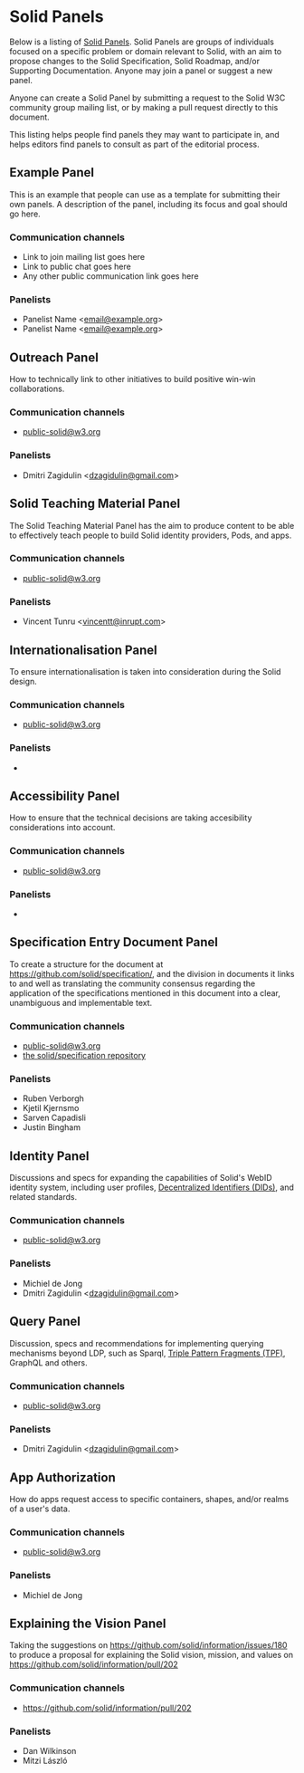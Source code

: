 # Solid Panels

Below is a listing of [Solid Panels](README.md#solid-panels). Solid Panels are groups of individuals focused on a specific problem or domain relevant to Solid, with an aim to propose changes to the Solid Specification, Solid Roadmap, and/or Supporting Documentation. Anyone may join a panel or suggest a new panel.

Anyone can create a Solid Panel by submitting a request to the Solid W3C community group mailing list, or by making a pull request directly to this document.

This listing helps people find panels they may want to participate in, and helps editors find panels to consult as part of the editorial process.

## Example Panel
This is an example that people can use as a template for submitting their own panels. A description of the panel, including its focus and goal should go here.

### Communication channels
- Link to join mailing list goes here
- Link to public chat goes here
- Any other public communication link goes here

### Panelists
- Panelist Name <[email@example.org](mailto:email@example.org)>
- Panelist Name <[email@example.org](mailto:email@example.org)>

## Outreach Panel
How to technically link to other initiatives to build positive win-win collaborations.

### Communication channels
- [public-solid@w3.org](https://lists.w3.org/Archives/Public/public-solid/)

### Panelists
- Dmitri Zagidulin <[dzagidulin@gmail.com](mailto:dzagidulin@gmail.com)>

## Solid Teaching Material Panel
The Solid Teaching Material Panel has the aim to produce content to be able to effectively teach people to build Solid identity providers, Pods, and apps.

### Communication channels
- [public-solid@w3.org](https://lists.w3.org/Archives/Public/public-solid/)

### Panelists
 - Vincent Tunru <[vincentt@inrupt.com](mailto:vincentt@inrupt.com)> 

## Internationalisation Panel
To ensure internationalisation is taken into consideration during the Solid design.

### Communication channels
- [public-solid@w3.org](https://lists.w3.org/Archives/Public/public-solid/)

### Panelists
- 

## Accessibility Panel
How to ensure that the technical decisions are taking accesibility considerations into account.

### Communication channels
- [public-solid@w3.org](https://lists.w3.org/Archives/Public/public-solid/)

### Panelists
- 

## Specification Entry Document Panel
To create a structure for the document at https://github.com/solid/specification/, and the division in documents it links to and well as translating the community consensus regarding the application of the specifications mentioned in this document into a clear, unambiguous and implementable text.

### Communication channels
- [public-solid@w3.org](https://lists.w3.org/Archives/Public/public-solid/)
- [the solid/specification repository](https://github.com/solid/specification/)

### Panelists
- Ruben Verborgh
- Kjetil Kjernsmo
- Sarven Capadisli
- Justin Bingham

## Identity Panel
Discussions and specs for expanding the capabilities of Solid's WebID identity
system, including user profiles,
[Decentralized Identifiers (DIDs)](https://w3c-ccg.github.io/did-spec/), and
related standards.

### Communication channels
- [public-solid@w3.org](https://lists.w3.org/Archives/Public/public-solid/)

### Panelists
- Michiel de Jong
- Dmitri Zagidulin <[dzagidulin@gmail.com](mailto:dzagidulin@gmail.com)> 

## Query Panel
Discussion, specs and recommendations for implementing querying mechanisms
beyond LDP, such as Sparql, 
[Triple Pattern Fragments (TPF)](http://linkeddatafragments.org/in-depth/),
GraphQL and others.

### Communication channels
- [public-solid@w3.org](https://lists.w3.org/Archives/Public/public-solid/)

### Panelists
 - Dmitri Zagidulin <[dzagidulin@gmail.com](mailto:dzagidulin@gmail.com)> 
 
## App Authorization
How do apps request access to specific containers, shapes, and/or realms of a user's data.

### Communication channels
- [public-solid@w3.org](https://lists.w3.org/Archives/Public/public-solid/)

### Panelists
- Michiel de Jong

 ## Explaining the Vision Panel 
Taking the suggestions on https://github.com/solid/information/issues/180 to produce a proposal for explaining the Solid vision, mission, and values on https://github.com/solid/information/pull/202 

### Communication channels
- https://github.com/solid/information/pull/202 

### Panelists
- Dan Wilkinson
- Mitzi László
